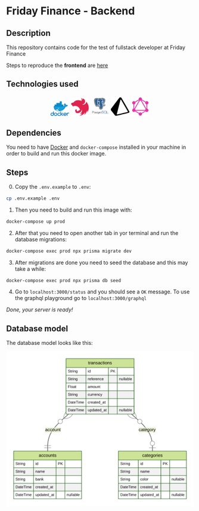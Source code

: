 # Friday Finance - Backend

## Description
This repository contains code for the test of fullstack developer at Friday Finance

Steps to reproduce the **frontend** are [here](https://github.com/sdq-sts/airbank-test-frontend)

## Technologies used

<p align="center">
  <a href="https://www.docker.com/" target="blank"><img src="assets/docker-logo.png" width="50" alt="Docker Logo" /></a>
  <a href="http://nestjs.com/" target="blank"><img src="assets/nestjs-logo.svg" width="50" alt="Nest Logo" /></a>
  <a href="https://www.postgresql.org/" target="blank"><img src="assets/postgres-logo.png" width="50" alt="Postgres Logo" /></a>
  <a href="https://www.prisma.io/" target="blank"><img src="assets/prisma-logo.svg" width="50" height="50" alt="Prisma Logo" /></a>
  <a href="https://graphql.org/" target="blank"><img src="assets/graphql-logo.png" width="50" alt="Graphql Logo" /></a>
</p>

## Dependencies

You need to have [Docker](https://www.docker.com/) and `docker-compose` installed in your machine in order to build and run this docker image.

## Steps

0. Copy the `.env.example` to `.env`:

```bash
cp .env.example .env
```

1. Then you need to build and run this image with:

```bash
docker-compose up prod
```

2. After that you need to open another tab in yor terminal and run the database migrations:

```bash
docker-compose exec prod npx prisma migrate dev
```

3. After migrations are done you need to seed the database and this may take a while:

```bash
docker-compose exec prod npx prisma db seed
```

4. Go to `localhost:3000/status` and you should see a `OK` message. To use the graphql playground go to `localhost:3000/graphql` 

*Done, your server is ready!*
## Database model

The database model looks like this:

![ERD](assets/_ERD.svg)
